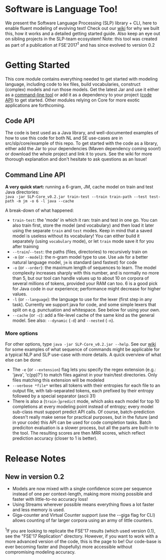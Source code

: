 # Software is Language Too!
We present the Software Language Processing (SLP) library + CLI, here to enable fluent modeling of evolving text! Check out our [wiki](https://github.com/SLP-team/SLP_Core/wiki) for why we built this, how it works and a detailed getting started guide. Also keep an eye out on sibling projects in the SLP-team ecosystem!
Note: this tool was created as part of a publication at FSE'2017<sup>1</sup> and has since evolved to version 0.2

# Getting Started
This core module contains everything needed to get started with modeling language, including code to lex files, build vocabularies, construct (complex) models and run those models. Get the latest Jar and use it either as a [command-line tool](#cli) or add it as a dependency to your project ([code API](#codeapi)) to get started. Other modules relying on Core for more exotic applications are forthcoming.

## Code API
<a name="codeapi"></a>
The code is best used as a Java library, and well-documented examples of how to use this code for both NL and SE use-cases are in src/slp/core/example of this repo. To get started with the code as a library, either add the Jar to your dependencies (Maven dependency coming soon!) or download the whole project and link it to yours. See the wiki for more thorough explanation and don't hesitate to ask questions as an Issue!

## Command Line API
<a name="cli"></a>

**A very quick start:** running a 6-gram, JM, cache model on train and test Java directories:  
`java -jar SLP-Core_v0.2.jar train-test --train train-path --test test-path -m jm -o 6 -l java --cache`  

A break-down of what happened:
- `train-test`: the 'mode' in which it ran: train and test in one go. You can also train first, store the model (and vocabulary) and then load it later using the separate `train` and `test` modes. Keep in mind that a saved model is useless without its vocabulary! You can either build it separately (using `vocabulary` mode), or let `train` mode save it for you after training
- `--train`/`--test`: the paths (files, directories) to recursively train on
- `-m` (or `--model`): the n-gram model type to use. Use `adm` for a better natural language model, `jm` is standard (and fastest) for code
- `-o` (or `--order`): the maximum length of sequences to learn. The model complexity increases sharply with this number, and is normally no more than 5, but our tool can handle values up to about 10 on corpora of several millions of tokens, provided your RAM can too. 6 is a good pick for Java code in our experience; performance might decrease for higher values.
- `-l` (or `--language`): the language to use for the lexer (first step in any task). Currently we support java for code, and some simple lexers that split on e.g. punctuation and whitespace. See below for using your own.
- `--cache` (or `-c`): add a file-level cache of the same kind as the general model. See also: `--dynamic` (`-d`) and `--nested` (`-n`).

### More options
For other options, type `java -jar SLP-Core_v0.2.jar --help`. See our [wiki](https://github.com/SLP-team/SLP-Core/wiki/Usage:-command-line-API) for some examples of what sequence of commands might be applicable for a typical NLP and SLP use-case with more details. A quick overview of what else can be done:
- The `-e` (or `--extension`) flag lets you specify the regex extension (e.g.: 'java', 'c(pp)?') to match files against in your train/test directories. Only files matching this extension will be modeled
- `--verbose *file*` writes all tokens with their entropies for each file to an output file, with tab-separated tokens, each prefixed by their entropy followed by a special separator (ascii 31)
- There is also a (`train-`)`predict` mode, which asks each model for top 10 completions at every modeling point instead of entropy; every model sub-class must support predict API calls. Of course, batch-prediction doesn't really make sense for practical purposes, but in the future (and in your code) this API can be used for code completion tasks. Batch prediciton evaluation is a slower process, but all the parts are built-in to the tool. The resulting scores are then MRR scores, which reflect prediction accuracy (closer to 1 is better).

<a name="release"></a>
# Release Notes
## New in version 0.2
- Models are now mixed with a single confidence score per sequence instead of one per context-length, making more mixing possible and faster with little-to-no accuracy loss!
- Using Streams wherever possible means everything flows a lot faster and less memory is used.
- Giga-counter and Virtual Counter support (use the --giga flag for CLI) allows counting of far larger corpora using an army of little counters.

<sup>1</sup>If you are looking to replicate the FSE'17 results (which used version 0.1), see the "FSE'17 Replication" directory. However, if you want to work with a more advanced version of the code, this is the page to be! Our code-base is ever becoming faster and (hopefully) more accessible without compromising modeling accuracy.
